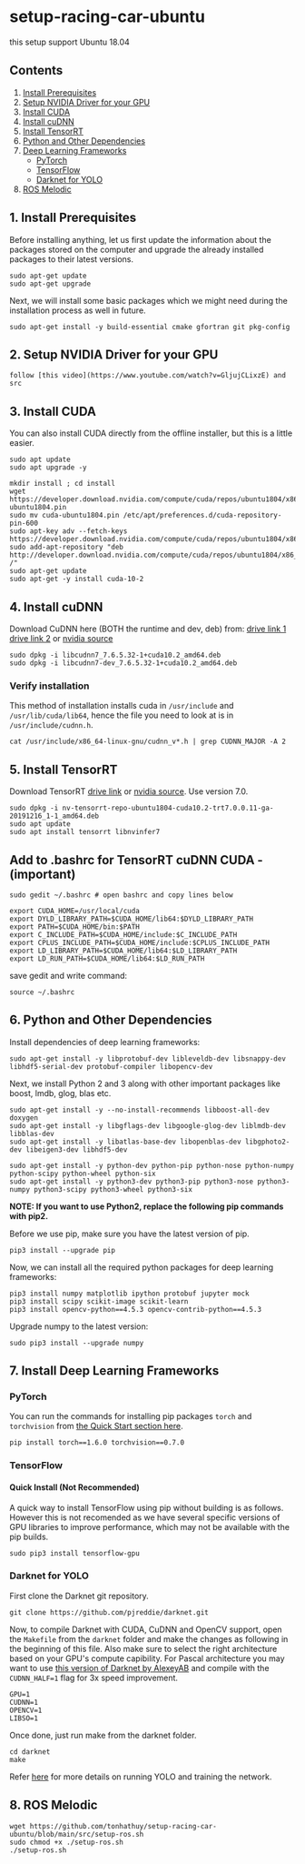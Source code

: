 # setup-racing-car-ubuntu
this setup support Ubuntu 18.04


## Contents
1. [Install Prerequisites](https://github.com/tonhathuy/setup-racing-car-ubuntu/blob/main/README.md#1-install-prerequisites)
2. [Setup NVIDIA Driver for your GPU](https://github.com/tonhathuy/setup-racing-car-ubuntu/blob/main/README.md#2-install-nvidia-driver-for-your-gpu)
3. [Install CUDA](https://github.com/tonhathuy/setup-racing-car-ubuntu/blob/main/README.md#3-install-cuda)
4. [Install cuDNN](https://github.com/tonhathuy/setup-racing-car-ubuntu/blob/main/README.md#4-install-cudnn)
5. [Install TensorRT](https://github.com/tonhathuy/setup-racing-car-ubuntu/blob/main/README.md#5-install-tensorrt)
6. [Python and Other Dependencies](https://github.com/tonhathuy/setup-racing-car-ubuntu/blob/main/README.md#6-python-and-other-dependencies)
7. [Deep Learning Frameworks](https://github.com/tonhathuy/setup-racing-car-ubuntu/blob/main/README.md#7-install-deep-learning-frameworks)
    - [PyTorch](https://github.com/tonhathuy/setup-racing-car-ubuntu/blob/main/README.md#pytorch)
    - [TensorFlow](https://github.com/tonhathuy/setup-racing-car-ubuntu/blob/main/README.md#tensorflow)
    - [Darknet for YOLO](https://github.com/tonhathuy/setup-racing-car-ubuntu/blob/main/README.md#darknet-for-yolo)
8. [ROS Melodic](https://github.com/tonhathuy/setup-racing-car-ubuntu/blob/main/README.md#8-ros-melodic)

## 1. Install Prerequisites
Before installing anything, let us first update the information about the packages stored on the computer and upgrade the already installed packages to their latest versions.

    sudo apt-get update
    sudo apt-get upgrade

Next, we will install some basic packages which we might need during the installation process as well in future.

    sudo apt-get install -y build-essential cmake gfortran git pkg-config 

## 2. Setup NVIDIA Driver for your GPU

    follow [this video](https://www.youtube.com/watch?v=GljujCLixzE) and src

## 3. Install CUDA

You can also install CUDA directly from the offline installer, but this is a little easier.

```
sudo apt update
sudo apt upgrade -y

mkdir install ; cd install
wget https://developer.download.nvidia.com/compute/cuda/repos/ubuntu1804/x86_64/cuda-ubuntu1804.pin
sudo mv cuda-ubuntu1804.pin /etc/apt/preferences.d/cuda-repository-pin-600
sudo apt-key adv --fetch-keys https://developer.download.nvidia.com/compute/cuda/repos/ubuntu1804/x86_64/7fa2af80.pub
sudo add-apt-repository "deb http://developer.download.nvidia.com/compute/cuda/repos/ubuntu1804/x86_64/ /"
sudo apt-get update
sudo apt-get -y install cuda-10-2
```

## 4. Install cuDNN

Download CuDNN here (BOTH the runtime and dev, deb) from: [drive link 1](https://drive.google.com/file/d/1X7jWetvwW3Gf9jB1KQDm7WfPWrF4J2Jv/view?usp=sharing) [drive link 2](https://drive.google.com/file/d/1NKrtltb2JVqO4q1otMEZFJMDClNGmcMR/view?usp=sharing) or [nvidia source](https://developer.nvidia.com/rdp/cudnn-download)

```
sudo dpkg -i libcudnn7_7.6.5.32-1+cuda10.2_amd64.deb
sudo dpkg -i libcudnn7-dev_7.6.5.32-1+cuda10.2_amd64.deb
```

### Verify installation

This method of installation installs cuda in `/usr/include` and `/usr/lib/cuda/lib64`, hence the file you need to look at is in `/usr/include/cudnn.h`.

```
cat /usr/include/x86_64-linux-gnu/cudnn_v*.h | grep CUDNN_MAJOR -A 2                                                         
```

## 5. Install TensorRT

Download TensorRT [drive link](https://drive.google.com/file/d/1K1l4esENGP_zTArocVUM4AADvZD35xDW/view?usp=sharing) or [nvidia source](https://developer.nvidia.com/nvidia-tensorrt-7x-download). Use version 7.0.

```
sudo dpkg -i nv-tensorrt-repo-ubuntu1804-cuda10.2-trt7.0.0.11-ga-20191216_1-1_amd64.deb
sudo apt update
sudo apt install tensorrt libnvinfer7
```

## Add to .bashrc for TensorRT cuDNN CUDA  - (important)

```
sudo gedit ~/.bashrc # open bashrc and copy lines below
```

```
export CUDA_HOME=/usr/local/cuda
export DYLD_LIBRARY_PATH=$CUDA_HOME/lib64:$DYLD_LIBRARY_PATH
export PATH=$CUDA_HOME/bin:$PATH
export C_INCLUDE_PATH=$CUDA_HOME/include:$C_INCLUDE_PATH
export CPLUS_INCLUDE_PATH=$CUDA_HOME/include:$CPLUS_INCLUDE_PATH
export LD_LIBRARY_PATH=$CUDA_HOME/lib64:$LD_LIBRARY_PATH
export LD_RUN_PATH=$CUDA_HOME/lib64:$LD_RUN_PATH
```
save gedit and write command:

```
source ~/.bashrc
```

## 6. Python and Other Dependencies

Install dependencies of deep learning frameworks:

    sudo apt-get install -y libprotobuf-dev libleveldb-dev libsnappy-dev libhdf5-serial-dev protobuf-compiler libopencv-dev

Next, we install Python 2 and 3 along with other important packages like boost, lmdb, glog, blas etc.

    sudo apt-get install -y --no-install-recommends libboost-all-dev doxygen
    sudo apt-get install -y libgflags-dev libgoogle-glog-dev liblmdb-dev libblas-dev 
    sudo apt-get install -y libatlas-base-dev libopenblas-dev libgphoto2-dev libeigen3-dev libhdf5-dev 
     
    sudo apt-get install -y python-dev python-pip python-nose python-numpy python-scipy python-wheel python-six
    sudo apt-get install -y python3-dev python3-pip python3-nose python3-numpy python3-scipy python3-wheel python3-six
    
**NOTE: If you want to use Python2, replace the following pip commands with pip2.**

Before we use pip, make sure you have the latest version of pip.

    pip3 install --upgrade pip

Now, we can install all the required python packages for deep learning frameworks:

    pip3 install numpy matplotlib ipython protobuf jupyter mock
    pip3 install scipy scikit-image scikit-learn
    pip3 install opencv-python==4.5.3 opencv-contrib-python==4.5.3
    
Upgrade numpy to the latest version:

    sudo pip3 install --upgrade numpy

## 7. Install Deep Learning Frameworks

### PyTorch  

You can run the commands for installing pip packages `torch` and `torchvision` from [the Quick Start section here](https://pytorch.org/get-started/previous-versions/).

    pip install torch==1.6.0 torchvision==0.7.0

### TensorFlow

#### Quick Install (Not Recommended)

A quick way to install TensorFlow using pip without building is as follows. However this is not recomended as we have several specific versions of GPU libraries to improve performance, which may not be available with the pip builds.

    sudo pip3 install tensorflow-gpu

### Darknet for YOLO

First clone the Darknet git repository.

    git clone https://github.com/pjreddie/darknet.git

Now, to compile Darknet with CUDA, CuDNN and OpenCV support, open the `Makefile` from the `darknet` folder and make the changes as following in the beginning of this file. Also make sure to select the right architecture based on your GPU's compute capibility. For Pascal architecture you may want to use [this version of Darknet by AlexeyAB](https://github.com/AlexeyAB/darknet) and compile with the `CUDNN_HALF=1` flag for 3x speed improvement.

    GPU=1
    CUDNN=1
    OPENCV=1
    LIBSO=1 
    
Once done, just run make from the darknet folder.

    cd darknet
    make

Refer [here](https://pjreddie.com/darknet/yolo/) for more details on running YOLO and training the network.

## 8. ROS Melodic

    wget https://github.com/tonhathuy/setup-racing-car-ubuntu/blob/main/src/setup-ros.sh
    sudo chmod +x ./setup-ros.sh
    ./setup-ros.sh

